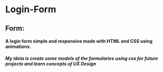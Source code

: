 # Login-Form
 
 ## Form:
 
  #### A login form simple and responsive made with HTML and CSS using animations.
  
##### My ideia is create some models of the formularies using css for future projects and learn concepts of UX Design
